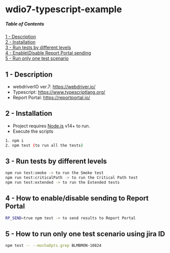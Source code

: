 # wdio7-typescript-example

##### Table of Contents

[1 - Description](#description)  
[2 - Installation](#installation)  
[3 - Run tests by different levels](#different_levels)  
[4 - Enable\Disable Report Portal sending](#report_portal_sending)  
[5 - Run only one test scenario](#one_test_scenario)

<a name="description"/>

## 1 - Description

- webdriverIO ver.7: https://webdriver.io/
- Typescript: https://www.typescriptlang.org/
- Report Portal: https://reportportal.io/

<a name="installation"/>

## 2 - Installation

- Project requires [Node.js](https://nodejs.org/) v14+ to run.
- Execute the scripts

```sh
1. npm i
2. npm test (to run all the tests)
```

<a name="different_levels"/>

## 3 - Run tests by different levels

```sh
npm run test:smoke -> to run the Smoke test
npm run test:criticalPath -> to run the Critical Path test
npm run test:extended -> to run the Extended tests
```

<a name="report_portal_sending"/>

## 4 - How to enable/disable sending to Report Portal

```sh
RP_SEND=true npm test -> to send results to Report Portal
```

<a name="one_test_scenario"/>

## 5 - How to run only one test scenario using jira ID

```sh
npm test -- --mochaOpts.grep BLMBMON-10824
```
